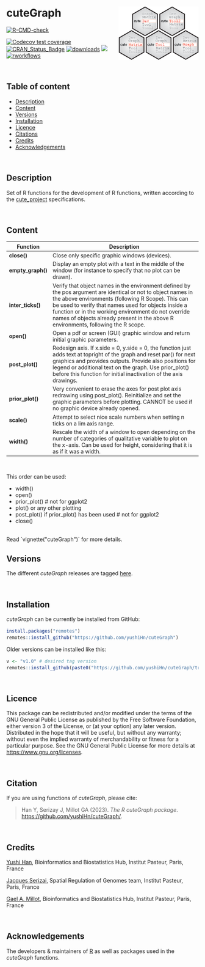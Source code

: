 
# cuteGraph <a href="">[<img src="man/figures/logo.png" align="right" height="140" />](https://yushihn.github.io/cuteGraph)</a>

<!-- badges: start -->

[![R-CMD-check](https://github.com/yushiHn/cuteGraph/workflows/R-CMD-check/badge.svg)](https://github.com/yushiHn/cuteGraph/actions)

[![Codecov test coverage](https://codecov.io/github/yushiHn/cuteGraph/coverage.svg?branch=master)](https://app.codecov.io/github/yushiHn/cuteGraph?branch=master)
[![CRAN_Status_Badge](https://www.r-pkg.org/badges/version/cuteGraph)](https://cran.r-project.org/package=cuteGraph)
[![downloads](https://cranlogs.r-pkg.org/badges/cuteGraph)](https://www.rdocumentation.org/trends)
[![](https://img.shields.io/badge/license-GPL3.0-green.svg)](https://opensource.org/licenses/MITgpl-3-0)
[![rworkflows](https://github.com/yushiHn/cuteGraph/actions/workflows/rworkflows.yml/badge.svg)](https://github.com/yushiHn/cuteGraph/actions/workflows/rworkflows.yml)
<!-- badges: end -->

<br />

## Table of content

   - [Description](#description)
   - [Content](#content)
   - [Versions](#versions)
   - [Installation](#installation)
   - [Licence](#licence)
   - [Citations](#citations)
   - [Credits](#credits)
   - [Acknowledgements](#acknowledgements)

<br />

## Description

Set of R functions for the development of R functions, written according to the [cute_project](https://github.com/gael-millot/cute_project) specifications.

<br />

## Content

| Function | Description |
| --- | --- |
| **close()** | Close only specific graphic windows (devices). |
| **empty_graph()** | Display an empty plot with a text in the middle of the window (for instance to specify that no plot can be drawn). |
| **inter_ticks()** | Verify that object names in the environment defined by the pos argument are identical or not to object names in the above environments (following R Scope). This can be used to verify that names used for objects inside a function or in the working environment do not override names of objects already present in the above R environments, following the R scope. |
| **open()** | Open a pdf or screen (GUI) graphic window and return initial graphic parameters. |
| **post_plot()** | Redesign axis. If x.side = 0, y.side = 0, the function just adds text at topright of the graph and reset par() for next graphics and provides outputs. Provide also positions for legend or additional text on the graph. Use prior_plot() before this function for initial inactivation of the axis drawings. |
| **prior_plot()** | Very convenient to erase the axes for post plot axis redrawing using post_plot(). Reinitialize and set the graphic parameters before plotting. CANNOT be used if no graphic device already opened. |
| **scale()** | Attempt to select nice scale numbers when setting n ticks on a lim axis range. |
| **width()** | Rescale the width of a window to open depending on the number of categories of qualitative variable to plot on the x-axis. Can be used for height, considering that it is as if it was a width. |

<br />

This order can be used:

- width()
- open()
- prior_plot() # not for ggplot2
- plot() or any other plotting
- post_plot() if prior_plot() has been used # not for ggplot2
- close()

<br />
Read `vignette("cuteGraph")` for more details.

<br />

## Versions

The different *cuteGraph* releases are tagged [here](https://github.com/yushiHn/cuteGraph/tags).

<br />

## Installation

*cuteGraph* can be currently be installed from GitHub:

```r
install.packages("remotes")
remotes::install_github("https://github.com/yushiHn/cuteGraph")
```

Older versions can be installed like this:

```r
v <- "v1.0" # desired tag version
remotes::install_github(paste0("https://github.com/yushiHn/cuteGraph/tree/", v))
```

<br />

## Licence

This package can be redistributed and/or modified under the terms of the GNU General Public License as published by the Free Software Foundation, either version 3 of the License, or (at your option) any later version.
Distributed in the hope that it will be useful, but without any warranty; without even the implied warranty of merchandability or fitness for a particular purpose.
See the GNU General Public License for more details at https://www.gnu.org/licenses.

<br />

## Citation

If you are using functions of *cuteGraph*, please cite: 

> Han Y, Serizay J, Millot GA (2023). _The R cuteGraph package_.
> <https://github.com/yushiHn/cuteGraph/>.

<br />

## Credits

[Yushi Han](https://github.com/yushiHn/), Bioinformatics and Biostatistics Hub, Institut Pasteur, Paris, France

[Jacques Serizai](https://github.com/js2264), Spatial Regulation of Genomes team, Institut Pasteur, Paris, France

[Gael A. Millot](https://gitlab.pasteur.fr/gmillot), Bioinformatics and Biostatistics Hub, Institut Pasteur, Paris, France

<br />

## Acknowledgements

The developers & maintainers of [R](https://www.r-project.org/) as well as packages used in the *cuteGraph* functions.

